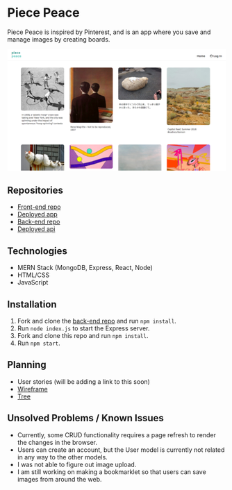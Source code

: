 # Piece Peace

Piece Peace is inspired by Pinterest, and is an app where you save and manage images by creating boards.

![app screenshot](./public/screenshot.png)


## Repositories
- [Front-end repo](https://github.com/sarah-yu/piece-peace)
- [Deployed app](http://piece-peace.surge.sh)
- [Back-end repo](https://github.com/sarah-yu/piece-peace-api)
- [Deployed api](http://piece-peace-api.herokuapp.com)


## Technologies
- MERN Stack (MongoDB, Express, React, Node)
- HTML/CSS
- JavaScript


## Installation
1. Fork and clone the [back-end repo](https://github.com/sarah-yu/piece-peace-api) and run ```npm install```.
2. Run ```node index.js``` to start the Express server.
3. Fork and clone this repo and run ```npm install```.
4. Run ```npm start```.


## Planning
- User stories (will be adding a link to this soon)
- [Wireframe](./public/wireframe.JPG)
- [Tree](./public/tree.jpg)


## Unsolved Problems / Known Issues
- Currently, some CRUD functionality requires a page refresh to render the changes in the browser.
- Users can create an account, but the User model is currently not related in any way to the other models.
- I was not able to figure out image upload.
- I am still working on making a bookmarklet so that users can save images from around the web.
